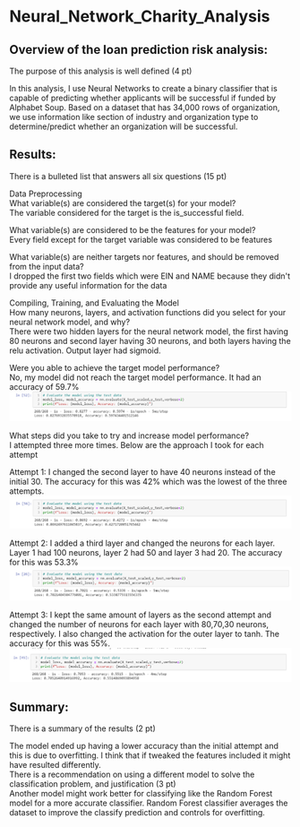 # Neural_Network_Charity_Analysis

## Overview of the loan prediction risk analysis:<br>
The purpose of this analysis is well defined (4 pt)<br>

In this analysis, I use Neural Networks to create a binary classifier that is capable of predicting whether applicants will be successful if funded by Alphabet Soup. Based on a dataset that has 34,000 rows of organization, we use information like section of industry and organization type to determine/predict whether an organization will be successful.

## Results:<br>
There is a bulleted list that answers all six questions (15 pt)<br>

Data Preprocessing<br>
What variable(s) are considered the target(s) for your model?<br>
The variable considered for the target is the is_successful field.

What variable(s) are considered to be the features for your model?<br>
Every field except for the target variable was considered to be features

What variable(s) are neither targets nor features, and should be removed from the input data?<br>
I dropped the first two fields which were EIN and NAME because they didn't provide any useful information for the data

Compiling, Training, and Evaluating the Model<br>
How many neurons, layers, and activation functions did you select for your neural network model, and why?<br>
There were two hidden layers for the neural network model, the first having 80 neurons and second layer having 30 neurons, and both layers having the relu activation. Output layer had sigmoid.

Were you able to achieve the target model performance?<br>
No, my model did not reach the target model performance. It had an accuracy of 59.7%
![Initial results](https://github.com/jinnabelle/Neural_Network_Charity_Analysis/blob/main/Initial%20Attempt.png?raw=true)


What steps did you take to try and increase model performance?<br>
I attempted three more times. Below are the approach I took for each attempt <br>

Attempt 1: 
I changed the second layer to have 40 neurons instead of the initial 30. The accuracy for this was 42% which was the lowest of the three attempts.
![Attemp1](https://github.com/jinnabelle/Neural_Network_Charity_Analysis/blob/main/Attempt1.png?raw=true)

Attempt 2: 
I added a third layer and changed the neurons for each layer. Layer 1 had 100 neurons, layer 2 had 50 and layer 3 had 20. The accuracy for this was 53.3%
![Attempt2](https://github.com/jinnabelle/Neural_Network_Charity_Analysis/blob/main/Attempt2.png)

Attempt 3: 
I kept the same amount of layers as the second attempt and changed the number of neurons for each layer with 80,70,30 neurons, respectively. I also changed the activation for the outer layer to tanh. The accuracy for this was 55%. 
![Attempt3](https://github.com/jinnabelle/Neural_Network_Charity_Analysis/blob/main/Attempt3.png)

## Summary:<br>
There is a summary of the results (2 pt)<br>

The model ended up having a lower accuracy than the initial attempt and this is due to overfitting. I think that if tweaked the features included it might have resulted differently.<br>
There is a recommendation on using a different model to solve the classification problem, and justification (3 pt)<br>
Another model might work better for classifying like the Random Forest model for a more accurate classifier. Random Forest classifier averages the dataset to improve the classify prediction and controls for overfitting.

